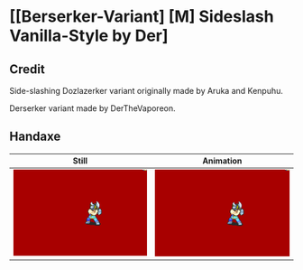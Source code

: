 # [\[Berserker-Variant\] \[M\] Sideslash Vanilla-Style by Der]

## Credit

Side-slashing Dozlazerker variant originally made by Aruka and Kenpuhu.

Derserker variant made by DerTheVaporeon.
	
## Handaxe

| Still | Animation |
| :---: | :-------: |
| ![Handaxe still](./Handaxe_000.png) | ![Handaxe animation](./Handaxe.gif) |
